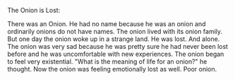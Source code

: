 The Onion is Lost:

There was an Onion. 
He had no name because he was an onion and ordinarily onions do not have names.
The onion lived with its onion family.
But one day the onion woke up in a strange land.
He was lost.
And alone.
The onion was very sad because he was pretty sure he had never been lost before and he was uncomfortable with new experiences.
The onion began to feel very existential.
"What is the meaning of life for an onion?" he thought.
Now the onion was feeling emotionally lost as well.
Poor onion.